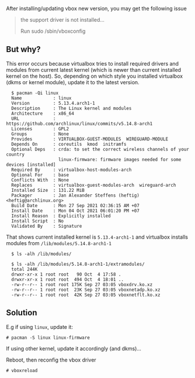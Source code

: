 After installing/updating vbox new version, you may get the following issue

> the support driver is not installed...
> 
> Run sudo /sbin/vboxconfig

## But why?

This error occurs because virtualbox tries to install required drivers and modules from current latest kernel (which is newer than current installed kernel on the host). So, depending on which style you installed virtualbox (dkms or kernel module), update it to the latest version.

      $ pacman -Qi linux      
      Name            : linux
      Version         : 5.13.4.arch1-1
      Description     : The Linux kernel and modules
      Architecture    : x86_64
      URL             : https://github.com/archlinux/linux/commits/v5.14.8-arch1
      Licenses        : GPL2
      Groups          : None
      Provides        : VIRTUALBOX-GUEST-MODULES  WIREGUARD-MODULE
      Depends On      : coreutils  kmod  initramfs
      Optional Deps   : crda: to set the correct wireless channels of your country
                        linux-firmware: firmware images needed for some devices [installed]
      Required By     : virtualbox-host-modules-arch
      Optional For    : base
      Conflicts With  : None
      Replaces        : virtualbox-guest-modules-arch  wireguard-arch
      Installed Size  : 131.22 MiB
      Packager        : Jan Alexander Steffens (heftig) <heftig@archlinux.org>
      Build Date      : Mon 27 Sep 2021 02:36:15 AM +07
      Install Date    : Mon 04 Oct 2021 06:01:20 PM +07
      Install Reason  : Explicitly installed
      Install Script  : No
      Validated By    : Signature

That shows current installed kernel is `5.13.4-arch1-1` and virtualbox installs modules from `/lib/modules/5.14.8-arch1-1`

      $ ls -alh /lib/modules/
      
      $ ls -alh /lib/modules/5.14.8-arch1-1/extramodules/
      total 244K
      drwxr-xr-x 1 root root   90 Oct  4 17:58 .
      drwxr-xr-x 1 root root  494 Oct  4 18:01 ..
      -rw-r--r-- 1 root root 175K Sep 27 03:05 vboxdrv.ko.xz
      -rw-r--r-- 1 root root  23K Sep 27 03:05 vboxnetadp.ko.xz
      -rw-r--r-- 1 root root  42K Sep 27 03:05 vboxnetflt.ko.xz

## Solution

E.g if using `linux`, update it:

    # pacman -S linux linux-firmware

If using other kernel, update it accordingly (and dkms)...

Reboot, then reconfig the vbox driver

    # vboxreload

